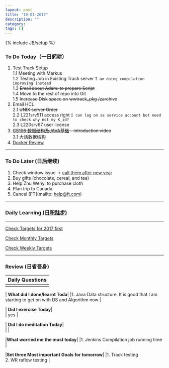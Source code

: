 ```yaml
---
layout: post
title: "10-01-2017"
description: ""
category: 
tags: []
---
```

{% include JB/setup %}


### To Do Today（一日躬耕）

1. Test Track Setup  <br />
	1.1 Meeting with Markus <br />
	1.2 Testing Job in Existing Track server  `I am doing compilation improving instead` <br />
	1.3 <s>Email about Adam: to prepare Script <br /> </s>
	1.4 Move to the rest of repo into Git <br />
	1.5 <s>Increase Disk space on wwtrack_pkg /zarchive <br /> </s>
2. Email HCL  <br /> 
	2.1 <s>UNIX server Order </s>  
	2.2 L221srv511 access right `I can log on as service account but need to check why not my K_id?`  <br />
	2.3 L220srv67 user license 
3. <s>[CS106 数据结构及JAVA基础](https://www.bittiger.io/livecourses/9jfxfp77uQm5ZTMJJ) - introduction video <br /> </s>
	3.1  大话数据结构 
4. [Docker Review](https://github.com/wsargent/docker-cheat-sheet)

---

### To Do Later (日后继续) 
1. Check window issue -> [call them after new year](http://neil526.tripod.com/)
2. Buy gifts (chocolate, cereal, and tea)
3. Help Zhu Wenyi to purchase cloth 
5. Plan trip to Canada
6. Cancel [FT](mailto: help@ft.com)

---

### Daily Learning [(日积跬步)](https://yitianxu.github.io/2017/01/05/learning-summary)


---

[Check Targets for 2017 first](https://yitianxu.github.io/2016/12/30/resolution-for-2017)

[Check Monthly Targets](https://yitianxu.github.io/pages/monthly%20targets/Monthly)

[Check Weekly Targets](https://yitianxu.github.io/pages/weekly%20targets/Weekly%20Targets) 

---

### Review (日省吾身)

| Daily Questions                   |                                           
|:----------------------------------|
|                                   |

| **What did I done/learnt Toda**| 
|1. Java Data structure. It is good that I am starting to get on with DS and Algorithm now    |

| **Did I exercise Today**|          
| yes  |

| **Did I do meditation Today**|          
|     |

|**What worried me the most today**|
|1. Jenkins Compilation job running time                               |

|**Set three Most important Goals for tomorrow**|
|1. Track testing <br /> 2. WR raflow testing                                        |
